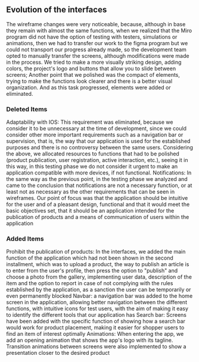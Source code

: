 ## Evolution of the interfaces
The wireframe changes were very noticeable, because, although in base they remain with almost the same functions, when we realized that the Miro program did not have the option of testing with testers, simulations or animations, then we had to transfer our work to the figma program but we could not transport our progress already made, so the development team opted to manually transfer the screens, although modifications were made in the process.
We tried to make a more visually striking design, adding colors, the project's logo and buttons that allow you to slide between screens; Another point that we polished was the compact of elements, trying to make the functions look clearer and there is a better visual organization. And as this task progressed, elements were added or eliminated.
### Deleted Items
Adaptability with IOS: This requirement was eliminated, because we consider it to be unnecessary at the time of development, since we could consider other more important requirements such as a navigation bar or supervision, that is, the way that our application is used for the established purposes and there is no controversy between the same users. Considering the above, we allocated resources to functions that had to be polished (product publication, user registration, active interaction, etc.), seeing it in this way, in this testing phase we do not consider it urgent to make an application compatible with more devices, if not functional.
Notifications: In the same way as the previous point, in the testing phase we analyzed and came to the conclusion that notifications are not a necessary function, or at least not as necessary as the other requirements that can be seen in wireframes. Our point of focus was that the application should be intuitive for the user and of a pleasant design, functional and that it would meet the basic objectives set, that it should be an application intended for the publication of products and a means of communication of users within the application
### Added Items
Prohibit the publication of products: In the interfaces, we added the main function of the application which had not been shown in the second installment, which was to upload a product, the way to publish an article is to enter from the user's profile, then press the option to "publish" and choose a photo from the gallery,  implementing user data, description of the item and the option to report in case of not complying with the rules established by the application, as a sanction the user can be temporarily or even permanently blocked
Navbar: a navigation bar was added to the home screen in the application, allowing better navigation between the different functions, with intuitive icons for test users, with the aim of making it easy to identify the different tools that our application has
Search bar: Screens have been added with the specific function of showing how a search bar would work for product placement, making it easier for shopper users to find an item of interest optimally
Animations: When entering the app, we add an opening animation that shows the app's logo with its tagline. Transition animations between screens were also implemented to show a presentation closer to the desired product
